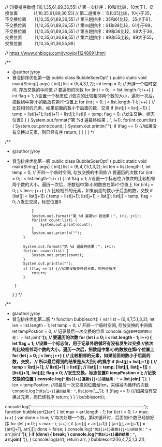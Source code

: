// (1)要排序数组:[10,1,35,61,89,36,55]
// 第一次排序：10和1比较，10大于1，交换位置 　　 　  [1,10,35,61,89,36,55]
// 第二趟排序：10和35比较，10小于35，不交换位置　　[1,10,35,61,89,36,55]
// 第三趟排序：35和61比较，35小于61，不交换位置　　[1,10,35,61,89,36,55]
// 第四趟排序：61和89比较，61小于89，不交换位置　　[1,10,35,61,89,36,55]
// 第五趟排序：89和36比较，89大于36，交换位置　　　[1,10,35,61,36,89,55]
// 第六趟排序：89和55比较，89大于55，交换位置　　　[1,10,35,61,36,55,89]

// https://www.cnblogs.com/jyroy/p/11248691.html


/**
 * @author jyroy
 * 冒泡排序优化第一版
public class BubbleSoerOpt1 {
    public static void main(String[] args) {
        int[] list = {5,4,3,1,2};
        int temp = 0; // 开辟一个临时空间, 存放交换的中间值
        // 要遍历的次数
        for (int i = 0; i < list.length-1; i++) {
            int flag = 1; //设置一个标志位
            //依次的比较相邻两个数的大小，遍历一次后，把数组中第i小的数放在第i个位置上
            for (int j = 0; j < list.length-1-i; j++) {
                // 比较相邻的元素，如果前面的数小于后面的数，交换
                if (list[j] < list[j+1]) {
                    temp = list[j+1];
                    list[j+1] = list[j];
                    list[j] = temp;
                    flag = 0;  //发生交换，标志位置0
                }
            }
            System.out.format("第 %d 遍最终结果：", i+1);
            for(int count:list) {
                System.out.print(count);
            }
            System.out.println("");
            if (flag == 1) {//如果没有交换过元素，则已经有序
                return;
            }
        }
    }
}
*/


/**
 * @author jyroy
 * 冒泡排序优化第一版
public class BubbleSoerOpt1 {
    public static void main(String[] args) {
        int[] list = {6,4,7,5,1,3,2};
        int len = list.length-1;
        int temp = 0; // 开辟一个临时空间, 存放交换的中间值
        // 要遍历的次数
        for (int i = 0; i < list.length-1; i++) {
            int flag = 1; //设置一个标志位
            //依次的比较相邻两个数的大小，遍历一次后，把数组中第i小的数放在第i个位置上
            for (int j = 0; j < len-i; j++) {
                // 比较相邻的元素，如果前面的数小于后面的数，交换
                if (list[j] < list[j+1]) {
                    temp = list[j+1];
                    list[j+1] = list[j];
                    list[j] = temp;
                    flag = 0;  //发生交换，标志位置0

                }
                System.out.format("第 %d 遍第%d 趟结果：", i+1, j+1);
                for(int count:list) {
                    System.out.print(count);
                }
                System.out.println("");
            }

            System.out.format("第 %d 遍最终结果：", i+1);
            for(int count:list) {
                System.out.print(count);
            }
            System.out.println("");
            if (flag == 1) {//如果没有交换过元素，则已经有序
                return;
            }

        }
    }
}
*/

/**
 * @author jyroy
 * 冒泡排序优化第二版
 */
function bubblesort() {
    var list = [6,4,7,5,1,3,2];
    let len = list.length - 1;
    let temp = 0; // 开辟一个临时空间, 存放交换的中间值
    let tempPostion = 0;  // 记录最后一次交换的位置
    console.log(`最开始的数组是：` + list.join('__'));
    // 要遍历的次数
    for (let i = 0; i < list.length - 1; i++) {
        let flag = 1; //设置一个标志位，用于记录外层循环有没有发生过交换
        //依次的比较相邻两个数的大小，遍历一次后，把数组中第i小的数放在第i个位置上
        for (let j = 0; j < len; j++) {
            // 比较相邻的元素，如果前面的数小于后面的数，交换，
            // 所以最后得到的结果是从大到小的排序
            if (list[j] < list[j+1]) {
                // temp = list[j+1];
                // list[j+1] = list[j];
                // list[j] = temp;
                [list[j], list[j+1]] = [list[j+1], list[j]];
                flag = 0;  //发生交换，标志位置0
                tempPostion = j;  //记录交换的位置
            }
            console.log(`"第${i+1}遍第${j+1}趟结果："` + list.join('__'));
        }
        len = tempPostion; //把最后一次交换的位置给len，来缩减内循环的次数
        console.log(`"第${i+1}遍的结果："`, list.join('__'));
        if (flag == 1) {//如果没有交换过元素，则已经有序
            return;
        }
    }
}
bubblesort();

console.log('----------------------------------------------------------');
function bubblesort2(arr) {
    let max = arr.length - 1;
    for (let i = 0; i < max; i++) {
        var done = true;
        // 每次处理一个数，第i次循环时，后面的i个数已经排好序
        for (let j = 0; j < max - i; j++) {
            if (arr[j] > arr[j+1]) {
                [arr[j], arr[j+1]] = [arr[j+1], arr[j]];
                done = false;
            }
            console.log(`"第${i+1}遍第${j+1}趟结果："` + arr.join('__'));
        }
        if (done) {
            break;
        }
        console.log(`"第${i+1}遍的结果："`, arr.join('__'));
    }
    console.log(arr);
    return arr;
}
bubblesort2([6,4,7,5,1,3,2]);
